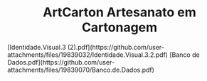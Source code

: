 <h1 align="center"> ArtCarton Artesanato em Cartonagem</h1>
[Identidade.Visual.3 (2).pdf](https://github.com/user-attachments/files/19839032/Identidade.Visual.3.2.pdf)
[Banco de Dados.pdf](https://github.com/user-attachments/files/19839070/Banco.de.Dados.pdf)
